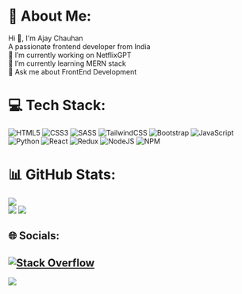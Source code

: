 # 💫 About Me:
Hi 👋, I'm Ajay Chauhan<br>A passionate frontend developer from India <br>🔭 I’m currently working on NetflixGPT<br>🌱 I’m currently learning MERN stack<br>💬 Ask me about FrontEnd Development

# 💻 Tech Stack:
![HTML5](https://img.shields.io/badge/html5-%23E34F26.svg?style=for-the-badge&logo=html5&logoColor=white) ![CSS3](https://img.shields.io/badge/css3-%231572B6.svg?style=for-the-badge&logo=css3&logoColor=white) ![SASS](https://img.shields.io/badge/SASS-hotpink.svg?style=for-the-badge&logo=SASS&logoColor=white) ![TailwindCSS](https://img.shields.io/badge/tailwindcss-%2338B2AC.svg?style=for-the-badge&logo=tailwind-css&logoColor=white) ![Bootstrap](https://img.shields.io/badge/bootstrap-%23563D7C.svg?style=for-the-badge&logo=bootstrap&logoColor=white) ![JavaScript](https://img.shields.io/badge/javascript-%23323330.svg?style=for-the-badge&logo=javascript&logoColor=%23F7DF1E) ![Python](https://img.shields.io/badge/python-3670A0?style=for-the-badge&logo=python&logoColor=ffdd54) ![React](https://img.shields.io/badge/react-%2320232a.svg?style=for-the-badge&logo=react&logoColor=%2361DAFB) ![Redux](https://img.shields.io/badge/redux-%23593d88.svg?style=for-the-badge&logo=redux&logoColor=white) ![NodeJS](https://img.shields.io/badge/node.js-6DA55F?style=for-the-badge&logo=node.js&logoColor=white) ![NPM](https://img.shields.io/badge/NPM-%23000000.svg?style=for-the-badge&logo=npm&logoColor=white)

# 📊 GitHub Stats:
![](https://github-readme-streak-stats.herokuapp.com/?user=chauhanajay2801&theme=dark&hide_border=false)<br/>
![](https://github-readme-stats.vercel.app/api/top-langs/?username=chauhanajay2801&theme=dark&hide_border=false&include_all_commits=false&count_private=false&layout=compact)
[![](https://visitcount.itsvg.in/api?id=ajaychauhan&label=Profile%20Views&icon=0&pretty=true)](https://visitcount.itsvg.in)

## 🌐 Socials:
[![Stack Overflow](https://img.shields.io/badge/-Stackoverflow-FE7A16?logo=stack-overflow&logoColor=white)](https://stackoverflow.com/users/7305056) 
---
[![](https://visitcount.itsvg.in/api?id=chauhanajay2801&icon=0&color=0)](https://visitcount.itsvg.in)

